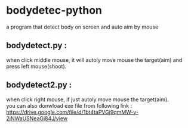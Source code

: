 # bodydetec-python
a program that detect body on screen and auto aim by mouse

## bodydetect.py :
when click middle mouse, it will autoly move mouse  the target(aim) and press left mouse(shoot).

## bodydetect2.py :
when click right mouse, if just autoly move mouse the target(aim).<br>
you can also donwload exe file from following link : https://drive.google.com/file/d/1bt4taPVGj9qmMW-y-2jNWaUSNeaGj84J/view
